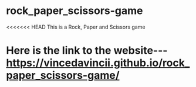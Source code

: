 # rock_paper_scissors-game
<<<<<<< HEAD
This is a Rock, Paper and Scissors game



Here is the link to the website---https://vincedavincii.github.io/rock_paper_scissors-game/
=======

